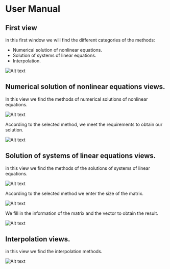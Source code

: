 # User Manual

## First view
in this first window we will find the different categories of the methods:

- Numerical solution of nonlinear equations.
- Solution of systems of linear equations.
- Interpolation.

![Alt text](images\Captura.PNG?raw=true "Optional Title")

## Numerical solution of nonlinear equations views.
In this view we find the methods of numerical solutions of nonlinear equations.

![Alt text](images\no-lineales.PNG?raw=true "Optional Title")

According to the selected method, we meet the requirements to obtain our solution.

![Alt text](images\busquedas.PNG?raw=true "Optional Title")

## Solution of systems of linear equations views.
in this view we find the methods of the solutions of systems of linear equations.

![Alt text](images\sistemas.PNG?raw=true "Optional Title")

According to the selected method we enter the size of the matrix.

![Alt text](images\tamanomatriz.PNG?raw=true "Optional Title")

We fill in the information of the matrix and the vector to obtain the result.

![Alt text](images\matriz.PNG?raw=true "Optional Title")

## Interpolation views.
in this view we find the interpolation methods.

![Alt text](images\interpolacion.PNG?raw=true "Optional Title")